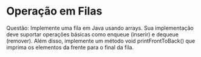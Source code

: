 # Operação em Filas
Questão: Implemente uma fila em Java usando arrays. Sua implementação deve
suportar operações básicas como enqueue (inserir) e dequeue (remover). Além
disso, implemente um método void printFrontToBack() que imprima os elementos da
frente para o final da fila.

